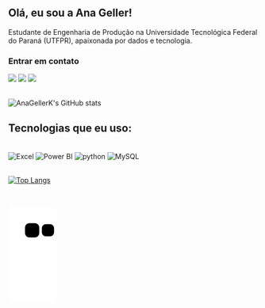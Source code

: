 ## Olá, eu sou a Ana Geller!
Estudante de Engenharia de Produção na Universidade Tecnológica Federal do Paraná (UTFPR), apaixonada por dados e tecnologia.

<div>
  <h3>Entrar em contato</h3>
  <a href="https://www.instagram.com/anageller_/" target="_blank"><img src="https://img.shields.io/badge/-Instagram-%23E4405F?style=for-the-badge&logo=instagram&logoColor=white" target="_blank"></a>
  <a href="https://www.linkedin.com/in/ana-thaynara-geller-kuchinski/" target="_blank"><img src="https://img.shields.io/badge/-LinkedIn-%230077B5?style=for-the-badge&logo=linkedin&logoColor=white" target="_blank"></a> 
  <a href = "mailto:anageller.k@gmail.com"><img src="https://img.shields.io/badge/-Gmail-%23333?style=for-the-badge&logo=gmail&logoColor=white" target="_blank"></a>
  
</div>
<br>

![AnaGellerK's GitHub stats](https://github-readme-stats.vercel.app/api?username=AnaGellerK&show_icons=true&theme=radical)

## Tecnologias que eu uso:

<div style="display:inline_block"><br/>
    <img align="center" alt=" Excel" src="https://img.shields.io/badge/Microsoft_Excel-217346?style=for-the-badge&logo=microsoft-excel&logoColor=white"/>
    <img align="center" alt="Power BI" src="https://img.shields.io/badge/power_bi-F2C811?style=for-the-badge&logo=powerbi&logoColor=black"/>
    <img align="center" alt="python" src="https://img.shields.io/badge/Python-3776AB?style=for-the-badge&logo=python&logoColor=white"/>
    <img align="center" alt="MySQL" src="https://img.shields.io/badge/mysql-%2300f.svg?style=for-the-badge&logo=mysql&logoColor=white"/>
</div><br>

[![Top Langs](https://github-readme-stats.vercel.app/api/top-langs/?username=AnaGellerK)](https://github.com/anuraghazra/github-readme-stats)

<br>

![Snake animation](https://github.com/AnaGellerK/AnaGellerK/blob/output/github-contribution-grid-snake.svg)
